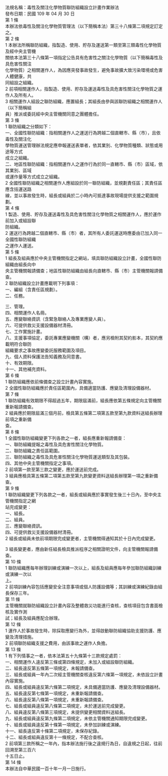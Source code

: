 法規名稱：毒性及關注化學物質聯防組織設立計畫作業辦法  
發布日期：民國 109 年 04 月 30 日  
第 1 條  
本辦法依毒性及關注化學物質管理法（以下簡稱本法）第三十八條第二項規定訂定之。  
第 2 條  
1 本辦法所稱聯防組織，指製造、使用、貯存及運送第一類至第三類毒性化學物質及經中央主管機  
關依本法第三十八條第一項指定公告具有危害性之關注化學物質（以下簡稱毒性及具危害性關注  
化學物質）之相關運作人，為因應突發事故發生，避免事故擴大致污染環境或危害人體健康，共  
同組設之組織。  
2 前項相關運作人，指製造、使用、貯存及運送毒性及具危害性關注化學物質之運作人及所有人。  
3 相關運作人組設之聯防組織，應置組長；其組長由參與該聯防組織之相關運作人（以下簡稱組  
員）推派或委託經中央主管機關同意之團體擔任。  
第 3 條  
1 聯防組織之分類如下：  
一、全國性聯防組織：指相關運作人之運送行為跨越二個直轄市、縣（市），且依毒性及關注化  
學物質運送管理辦法規定應申報運送表單者，依其業別、化學物質種類、狀態或用途等方式  
成立之組織。  
二、地區性聯防組織：指相關運作人之運作行為於同一直轄市、縣（市）區域，依其業別、區域  
或運作量等方式成立之組織。  
2 全國性聯防組織之相關運作人應組設於同一聯防組織，並規劃責任區；其責任區應含括運送路  
線，並以事故發生時，組長或組員於二小時內可抵達事故現場提供支援之範圍規劃。  
第 4 條  
1 製造、使用、貯存及運送毒性及具危害性關注化學物質之相關運作人，應於運作前加入或組設聯  
防組織。  
2 運送行為跨越二個直轄市、縣（市）者，其所有人委託運送時應委由已加入同一全國性聯防組織  
之運作人運送。  
第 5 條  
1 組長及組員應於中央主管機關指定之網站，填具聯防組織設立計畫，全國性聯防組織由組長向中  
央主管機關報請備查；地區性聯防組織由組長向直轄市、縣（市）主管機關報請備查。  
2 聯防組織設立計畫應載明下列事項：  
一、編組（含責任區規劃）。  
二、任務。  


三、管理。  
四、相關運作人名冊。  
五、應變聯絡資訊（含緊急聯絡人及專業應變人員）。  
六、可提供救災支援設備器材清冊。  
七、工作實施計畫。  
八、支援事項協定，委託專業應變機關（構）者，應另檢附其契約影本，其契約應載明符合聯防  
組織要求之事故應變委託服務範圍及項目。  
九、個人資料保護法告知義務及同意書。  
十、有效期限。  
十一、其他補充資料。  
第 6 條  
1 聯防組織應依前條備查之設立計畫內容實施。  
2 全國性聯防組織應於責任區範圍內，具備適當防護、應變及清理設備器材。  
第 7 條  
1 聯防組織有效期限不得超過五年，期限屆滿前，組長應依第五條規定向主管機關重新報請備查。  
2 組員應於期限屆滿三個月前，檢具第五條第二項第五款至第九款資料送組長辦理前項之重新備  
查。  
第 8 條  
1 全國性聯防組織變更下列各款之一者，組長應重新報請備查：  
一、聯防組織提報之毒性及具危害性關注化學物質。  
二、聯防組織之責任區範圍。  
三、聯防組織之毒性及具危害性關注化學物質運送類型及其包裝。  
四、其他中央主管機關指定之事項。  
2 前項第一款至第三款之變更，應於運送前完成。  
3 組員應檢具第五條第二項第五款至第九款變更資料送組長辦理第一項之重新備查。  
第 9 條  
1 聯防組織變更下列各款之一者，組長或組員應於事實發生後三十日內，至中央主管機關指定之網  
站完成變更：  
一、組長。  
二、組員。  
三、應變聯絡資訊。  
四、可提供救災支援設備器材清冊。  
2 組長或組員未依前項期限完成變更者，主管機關得通知其於十日內完成變更。  


3 組長變更者，應由新任組長檢具推派程序之相關證明文件，向主管機關報請備查。  
第 10 條  
1 聯防組織應每年辦理訓練或演練一次以上，組長及組員應每年參加聯防組織訓練或演練一次以  
上。  
2 前項訓練內容包括應變安全注意事項或個人防護設備等；其訓練或演練紀錄由組長保存三年。  
第 11 條  
主管機關就聯防組織設立計畫內容及整體救災功能進行查核，查核項目包含書面檢核及實作測  
試；組長及組員應配合辦理。  
第 12 條  
1 運作人於事故發生時，除採取應變行為外，並得啟動聯防組織協助支援防護、應變及清理措施。  
2 前項聯防組織支援之費用，由該事故之運作人負擔。  
第 13 條  
1 有下列情事之一者，依本法第五十九條第十三款規定處罰：  
一、相關運作人違反第三條或第四條規定，未加入或組設聯防組織。  
二、組長違反第五條第一項規定，未報請備查。  
三、組長或組員一年內二次經主管機關查核違反第六條第一項規定，未依設立計畫內容實施。  
四、組長或組員違反第六條第二項規定，未具備適當防護、應變及清理設備器材。  
五、組長違反第七條第一項規定，未重新報請備查。  
六、組長違反第八條第一項規定，未重新報請備查。  
七、組長或組員違反第八條第二項規定，未於運送前完成變更。  
八、組員違反第八條第三項規定，未提供變更相關資料送組長。  
九、組長或組員違反第九條第二項規定，未依主管機關通知期限完成變更。  
十、組長或組員違反第十條第一項規定，未參加訓練或演練。  
十一、組長違反第十條第二項規定，未保存紀錄。  
十二、組長或組員違反第十一條規定，不配合查核。  
2 前項第三款所稱之一年內，指本辦法施行後之違規行為日，自違規之日起，往前回溯至第三百六  
十五日止。  
第 14 條  
本辦法自中華民國一百十年一月一日施行。  


